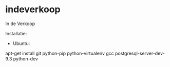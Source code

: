 indeverkoop
===========

In de Verkoop

Installatie:
* Ubuntu:

apt-get install git python-pip python-virtualenv gcc postgresql-server-dev-9.3 python-dev
